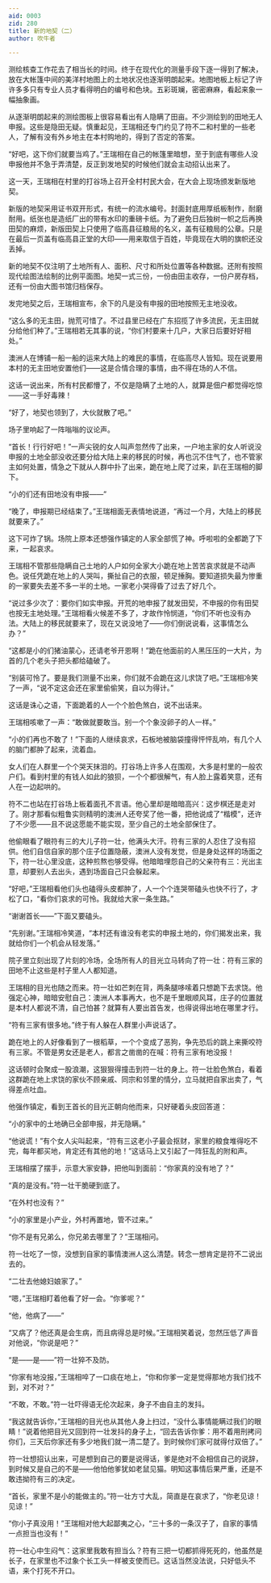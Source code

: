 ```yaml
---
aid: 0003
zid: 280
title: 新的地契（二）
author: 吹牛者

---
```




  测绘核查工作花去了相当长的时间。终于在现代化的测量手段下逐一得到了解决，放在大帐篷中间的美洋村地图上的土地状况也逐渐明朗起来。地图地板上标记了许许多多只有专业人员才看得明白的编号和色块。五彩斑斓，密密麻麻，看起来象一幅抽象画。

  从逐渐明朗起来的测绘图板上很容易看出有人隐瞒了田亩。不少测绘到的田地无人申报。这些是隐田无疑。慎重起见，王瑞相还专门约见了符不二和村里的一些老人，了解有没有外乡地主在本村购地的，得到了否定的答案。

  “好吧，这下你们就要当鸡了。”王瑞相在自己的帐篷里暗想，至于到底有哪些人没申报他并不急于弄清楚，反正到发地契的时候他们就会主动招认出来了。

  这一天，王瑞相在村里的打谷场上召开全村村民大会，在大会上现场颁发新版地契。

  新版的地契采用证书双开形式，有统一的流水编号。封面封底用厚纸板制作，耐磨耐用。纸张也是造纸厂出的带有水印的重磅卡纸。为了避免日后独树一帜之后再换田契的麻烦，新版田契上只使用了临高县征粮局的名义，盖有征粮局的公章。只是在最后一页盖有临高县正堂的大印——用来取信于百姓，毕竟现在大明的旗帜还没丢掉。

  新的地契不仅注明了土地所有人、面积、尺寸和所处位置等各种数据。还附有按照现代绘图法绘制的比例平面图。地契一式三份，一份由田主收存，一份户房存档，还有一份由大图书馆归档保存。

  发完地契之后，王瑞相宣布，余下的凡是没有申报的田地按照无主地没收。

  “这么多的无主田，抛荒可惜了。不过县里已经在广东招揽了许多流民，无主田就分给他们种了。”王瑞相若无其事的说，“你们村要来十几户，大家日后要好好相处。”

  澳洲人在博铺一船一船的运来大陆上的难民的事情，在临高尽人皆知。现在说要用本村的无主田地安置他们——这是合情合理的事情，由不得在场的人不信。

  这话一说出来，所有村民都懵了，不仅是隐瞒了土地的人，就算是佃户都觉得吃惊——这一手好毒辣！

  “好了，地契也领到了，大伙就散了吧。”

  场子里响起了一阵嗡嗡的议论声。

  “首长！行行好吧！”一声尖锐的女人叫声忽然传了出来，一户地主家的女人听说没申报的土地全部没收还要分给大陆上来的移民的时候，再也沉不住气了，也不管家主如何处置，情急之下就从人群中扑了出来，跪在地上爬了过来，趴在王瑞相的脚下。

  “小的们还有田地没有申报——”

  “晚了，申报期已经结束了。”王瑞相面无表情地说道，“再过一个月，大陆上的移民就要来了。”

  这下可炸了锅。场院上原本还想强作镇定的人家全部慌了神。呼啦啦的全都跪了下来，一起哀求。

  王瑞相不管那些隐瞒自己土地的人户如何全家大小跪在地上苦苦哀求就是不动声色。说任凭跪在地上的人哭叫，撕扯自己的衣服，顿足捶胸。要知道损失最为惨重的一家要失去差不多一半的土地。一家老小哭得昏了过去了好几个。

  “说过多少次了：要你们如实申报。开荒的地申报了就发田契，不申报的你有田契也按无主地处理。”王瑞相看火候差不多了，才故作怜悯道，“你们不听也没有办法。大陆上的移民就要来了，现在又说没地了——你们倒说说看，这事情怎么办？”

  “这都是小的们猪油蒙心，还请老爷开恩啊！”跪在他面前的人黑压压的一大片，为首的几个老头子把头都给磕破了。

  “别装可怜了。要是我们测量不出来，你们就不会跪在这儿求饶了吧。”王瑞相冷笑了一声，“说不定这会还在家里偷偷笑，自以为得计。”

  这话是诛心之语，下面跪着的人一个个脸色煞白，说不出话来。

  王瑞相咳嗽了一声：“敢做就要敢当。别一个个象没卵子的人一样。”

  “小的们再也不敢了！”下面的人继续哀求，石板地被脑袋撞得怦怦乱响，有几个人的脑门都肿了起来，流着血。

  女人们在人群里一个个哭天抹泪的。打谷场上许多人在围观，大多是村里的一般农户们。看到村里的有钱人如此的狼狈，一个个都很解气，有人脸上露着笑意，还有人在一边起哄的。

  符不二也站在打谷场上板着面孔不言语。他心里却是暗暗高兴：这步棋还是走对了。刚才那看似粗鲁实则精明的澳洲人还夸奖了他一番，把他说成了“楷模”，还许了不少愿——且不说这愿能不能实现，至少自己的土地全部保住了。

  他偷眼看了眼符有三的大儿子符一壮，他满头大汗。符有三家的人忍住了没有招供。他们自信自家的那个庄子位置隐蔽，澳洲人没有发觉，但是身处这样的场面之下，符一壮心里没底，这种煎熬也够受得。他暗暗埋怨自己的父亲符有三：光出主意，却要别人去出头，遇到场面自己只会躲起来。

  “好吧，”王瑞相看他们头也磕得头皮都肿了，人一个个连哭带磕头也快不行了，才松了口，“看你们哀求的可怜。我就给大家一条生路。”

  “谢谢首长——”下面又要磕头。

  “先别谢。”王瑞相冷笑道，“本村还有谁没有老实的申报土地的，你们揭发出来，我就给你们一个机会从轻发落。”

  院子里立刻出现了片刻的冷场，全场所有人的目光立马转向了符一壮：符有三家的田地不止这些是村子里人人都知道。

  王瑞相的目光也随之而来。符一壮如芒刺在背，两条腿哆嗦着只想跪下去求饶。他强定心神，暗暗安慰自己：澳洲人本事再大，也不是千里眼顺风耳，庄子的位置就是本村人都说不清，自己怕甚？就算有人要出首告发，也得说得出地在哪里才行。

  “符有三家有很多地。”终于有人躲在人群里小声说话了。

  跪在地上的人好像看到了一根稻草，一个个变成了恶狗，争先恐后的跳上来撕咬符有三家。不管是男女还是老人，都言之凿凿的在喊：符有三家有地没报！

  这话顿时会聚成一股浪潮，这狠狠得撞击到符一壮的身上。符一壮脸色煞白，看着这群跪在地上求饶的家伙不顾亲戚、同宗和邻里的情分，立马就把自家出卖了，气得差点吐血。

  他强作镇定，看到王首长的目光正朝向他而来，只好硬着头皮回答道：

  “小的家中的土地确已全部申报，并无隐瞒。”

  “他说谎！”有个女人尖叫起来，“符有三这老小子最会抠财，家里的粮食堆得吃不完，每年都买地，肯定还有其他的地！”这话马上又引起了一阵狂乱的附和声。

  王瑞相摆了摆手，示意大家安静，把他叫到面前：“你家真的没有地了？”

  “真的是没有。”符一壮干脆硬到底了。

  “在外村也没有？”

  “小的家里是小产业，外村再置地，管不过来。”

  “你不是有兄弟么，你兄弟去哪里了？”王瑞相问。

  符一壮吃了一惊，没想到自家的事情澳洲人这么清楚。转念一想肯定是符不二说出去的。

  “二壮去他媳妇娘家了。”

  “嗯，”王瑞相盯着他看了好一会。“你爹呢？”

  “他，他病了——”

  “又病了？他还真是会生病，而且病得总是时候。”王瑞相笑着说，忽然压低了声音对他说，“你说是吧？”

  “是——是——”符一壮猝不及防。

  “你家有地没报，”王瑞相啐了一口痰在地上，“你和你爹一定是觉得那地方我们找不到，对不对？”

  “不敢，不敢。”符一壮吓得语无伦次起来，身子不由自主的发抖。

  “我这就告诉你，”王瑞相的目光也从其他人身上扫过，“没什么事情能瞒过我们的眼睛！”说着他把目光又回到符一壮发抖的身子上，“回去告诉你爹：用不着用刑拷问你们，三天后你家还有多少地我们就一清二楚了。到时候你们家可就得付双倍了。”

  符一壮想招认出来，可是想到自己的要是说得话，爹是绝对不会相信自己的说辞，到时候又是自己的不是——他怕他爹犹如老鼠见猫。明知这事情后果严重，还是不敢违拗符有三的决定。

  “首长，家里不是小的能做主的。”符一壮方寸大乱，简直是在哀求了，“你老见谅！见谅！”

  “你小子真没用！”王瑞相对他大起鄙夷之心，“三十多的一条汉子了，自家的事情一点担当也没有！”

  符一壮心中生闷气：这家里我敢有担当么？符有三把一切都抓得死死的，他虽然是长子，在家里也不过象个长工头一样被支使而已。这话当然没法说，只好低头不语，来个打死不开口。



